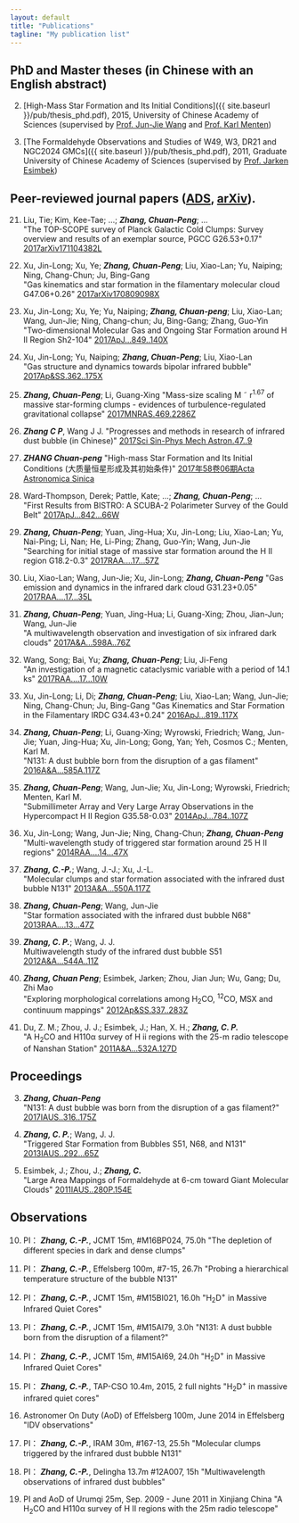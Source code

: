 ```yaml
---
layout: default
title: "Publications"
tagline: "My publication list"
---
```


## PhD and Master theses (in Chinese with an English abstract)

2. [High-Mass Star Formation and Its Initial Conditions]({{ site.baseurl }}/pub/thesis_phd.pdf), 2015, University of Chinese Academy of Sciences (supervised by [Prof. Jun-Jie Wang](http://sourcedb.naoc.cas.cn/en/enaoexpert/201304/t20130411_3817941.html) and [Prof. Karl Menten](https://blog.mpifr-bonn.mpg.de/karlmenten/))


1. [The Formaldehyde Observations and Studies of W49, W3, DR21 and NGC2024 GMCs]({{ site.baseurl }}/pub/thesis_phd.pdf), 2011, Graduate University of Chinese Academy of Sciences (supervised by [Prof. Jarken Esimbek](http://www.xao.cas.cn/yjsjy/dsgl/dsxx/201203/t20120315_3510750.html))


## Peer-reviewed journal papers ([ADS](http://adsabs.harvard.edu/cgi-bin/nph-abs_connect?library&libname=zhang&libid=59b7dda2b2), [arXiv](https://arxiv.org/a/zhang_c_2.html)). 

21. Liu, Tie; Kim, Kee-Tae; ...; ***Zhang, Chuan-Peng***; ...	
	"The TOP-SCOPE survey of Planck Galactic Cold Clumps: Survey overview and results of an exemplar source, PGCC G26.53+0.17"
	[2017arXiv171104382L](http://adsabs.harvard.edu/cgi-bin/nph-data_query?bibcode=2017arXiv171104382L&db_key=PRE&link_type=ABSTRACT&high=59b7dda2b220725)

20. Xu, Jin-Long; Xu, Ye; ***Zhang, Chuan-Peng***; Liu, Xiao-Lan; Yu, Naiping; Ning, Chang-Chun; Ju, Bing-Gang	
	"Gas kinematics and star formation in the filamentary molecular cloud G47.06+0.26"
	[2017arXiv170809098X](http://adsabs.harvard.edu/cgi-bin/nph-data_query?bibcode=2017arXiv170809098X&db_key=PRE&link_type=ABSTRACT&high=59b7dda2b218648)


19. Xu, Jin-Long; Xu, Ye; Yu, Naiping; ***Zhang, Chuan-peng***; Liu, Xiao-Lan; Wang, Jun-Jie; Ning, Chang-chun; Ju, Bing-Gang; Zhang, Guo-Yin	
	"Two-dimensional Molecular Gas and Ongoing Star Formation around H II Region Sh2-104"
	[2017ApJ...849..140X](http://adsabs.harvard.edu/cgi-bin/nph-data_query?bibcode=2017ApJ...849..140X&db_key=AST&link_type=ABSTRACT)

18. Xu, Jin-Long; Yu, Naiping; ***Zhang, Chuan-Peng***; Liu, Xiao-Lan	
	"Gas structure and dynamics towards bipolar infrared bubble"
	[2017Ap&SS.362..175X](http://adsabs.harvard.edu/cgi-bin/nph-data_query?bibcode=2017Ap%26SS.362..175X&db_key=AST&link_type=ABSTRACT)

17. ***Zhang, Chuan-Peng***; Li, Guang-Xing	
	"Mass-size scaling M ˜ r<sup>1.67</sup> of massive star-forming clumps - evidences of turbulence-regulated gravitational collapse"
	[2017MNRAS.469.2286Z](http://adsabs.harvard.edu/cgi-bin/nph-data_query?bibcode=2017MNRAS.469.2286Z&db_key=AST&link_type=ABSTRACT)

16. ***Zhang C P***, Wang J J. 
    "Progresses and methods in research of infrared dust bubble (in Chinese)" 
    [2017Sci Sin-Phys Mech Astron.47..9](http://enginetest.scichina.com/publisher/scp/journal/SSPMA/47/9/10.1360/SSPMA2016-00476?slug=full%20text)

15. ***ZHANG Chuan-peng***
    "High-mass Star Formation and Its Initial Conditions (大质量恒星形成及其初始条件)"
    [2017年58卷06期Acta Astronomica Sinica](http://www.twxb.org/index.php/TWXB/article/view/2009916)	

14. Ward-Thompson, Derek; Pattle, Kate; ...; ***Zhang, Chuan-Peng***; ...	
	"First Results from BISTRO: A SCUBA-2 Polarimeter Survey of the Gould Belt"
	[2017ApJ...842...66W](http://adsabs.harvard.edu/cgi-bin/nph-data_query?bibcode=2017ApJ...842...66W&db_key=AST&link_type=ABSTRACT)

13. ***Zhang, Chuan-Peng***; Yuan, Jing-Hua; Xu, Jin-Long; Liu, Xiao-Lan; Yu, Nai-Ping; Li, Nan; He, Li-Ping; Zhang, Guo-Yin; Wang, Jun-Jie	
	"Searching for initial stage of massive star formation around the H II region G18.2-0.3"
	[2017RAA....17...57Z](http://adsabs.harvard.edu/cgi-bin/nph-data_query?bibcode=2017RAA....17...57Z&db_key=AST&link_type=ABSTRACT)

12. Liu, Xiao-Lan; Wang, Jun-Jie; Xu, Jin-Long; ***Zhang, Chuan-Peng***	
	"Gas emission and dynamics in the infrared dark cloud G31.23+0.05"
	[2017RAA....17...35L](http://adsabs.harvard.edu/cgi-bin/nph-data_query?bibcode=2017RAA....17...35L&db_key=AST&link_type=ABSTRACT)

11. ***Zhang, Chuan-Peng***; Yuan, Jing-Hua; Li, Guang-Xing; Zhou, Jian-Jun; Wang, Jun-Jie	
	"A multiwavelength observation and investigation of six infrared dark clouds"
	[2017A&A...598A..76Z](http://adsabs.harvard.edu/cgi-bin/nph-data_query?bibcode=2017A%26A...598A..76Z&db_key=AST&link_type=ABSTRACT)

10. Wang, Song; Bai, Yu; ***Zhang, Chuan-Peng***; Liu, Ji-Feng	
	"An investigation of a magnetic cataclysmic variable with a period of 14.1 ks"
	[2017RAA....17...10W](http://adsabs.harvard.edu/cgi-bin/nph-data_query?bibcode=2017RAA....17...10W&db_key=AST&link_type=ABSTRACT)

9. Xu, Jin-Long; Li, Di; ***Zhang, Chuan-Peng***; Liu, Xiao-Lan; Wang, Jun-Jie; Ning, Chang-Chun; Ju, Bing-Gang	
	"Gas Kinematics and Star Formation in the Filamentary IRDC G34.43+0.24"
	[2016ApJ...819..117X](http://adsabs.harvard.edu/cgi-bin/nph-data_query?bibcode=2016ApJ...819..117X&db_key=AST&link_type=ABSTRACT)

8. ***Zhang, Chuan-Peng***; Li, Guang-Xing; Wyrowski, Friedrich; Wang, Jun-Jie; Yuan, Jing-Hua; Xu, Jin-Long; Gong, Yan; Yeh, Cosmos C.; Menten, Karl M.	
	"N131: A dust bubble born from the disruption of a gas filament"
	[2016A&A...585A.117Z](http://adsabs.harvard.edu/cgi-bin/nph-data_query?bibcode=2016A%26A...585A.117Z&db_key=AST&link_type=ABSTRACT)

7. ***Zhang, Chuan-Peng***; Wang, Jun-Jie; Xu, Jin-Long; Wyrowski, Friedrich; Menten, Karl M.	
	"Submillimeter Array and Very Large Array Observations in the Hypercompact H II Region G35.58-0.03"
	[2014ApJ...784..107Z](http://adsabs.harvard.edu/cgi-bin/nph-data_query?bibcode=2014ApJ...784..107Z&db_key=AST&link_type=ABSTRACT)

6. Xu, Jin-Long; Wang, Jun-Jie; Ning, Chang-Chun; ***Zhang, Chuan-Peng***	
	"Multi-wavelength study of triggered star formation around 25 H II regions"
	[2014RAA....14...47X](http://adsabs.harvard.edu/cgi-bin/nph-data_query?bibcode=2014RAA....14...47X&db_key=AST&link_type=ABSTRACT)


5. ***Zhang, C.-P.***; Wang, J.-J.; Xu, J.-L.	
	"Molecular clumps and star formation associated with the infrared dust bubble N131"
	[2013A&A...550A.117Z](http://adsabs.harvard.edu/cgi-bin/nph-data_query?bibcode=2013A%26A...550A.117Z&db_key=AST&link_type=ABSTRACT)

4. ***Zhang, Chuan-Peng***; Wang, Jun-Jie	
	"Star formation associated with the infrared dust bubble N68"
	[2013RAA....13...47Z](http://adsabs.harvard.edu/cgi-bin/nph-data_query?bibcode=2013RAA....13...47Z&db_key=AST&link_type=ABSTRACT)
	
3. ***Zhang, C. P.***; Wang, J. J.	
	Multiwavelength study of the infrared dust bubble S51
	[2012A&A...544A..11Z](http://adsabs.harvard.edu/cgi-bin/nph-data_query?bibcode=2012A%26A...544A..11Z&db_key=AST&link_type=ABSTRACT)
	
2. ***Zhang, Chuan Peng***; Esimbek, Jarken; Zhou, Jian Jun; Wu, Gang; Du, Zhi Mao	
	"Exploring morphological correlations among H<sub>2</sub>CO, <sup>12</sup>CO, MSX and continuum mappings"
    [2012Ap&SS.337..283Z](http://adsabs.harvard.edu/cgi-bin/nph-data_query?bibcode=2012Ap%26SS.337..283Z&db_key=AST&link_type=ABSTRACT)
	
1. Du, Z. M.; Zhou, J. J.; Esimbek, J.; Han, X. H.; ***Zhang, C. P.***	
	"A H<sub>2</sub>CO and H110α survey of H ii regions with the 25-m radio telescope of Nanshan Station"
	[2011A&A...532A.127D](http://adsabs.harvard.edu/cgi-bin/nph-data_query?bibcode=2011A%26A...532A.127D&db_key=AST&link_type=ABSTRACT)



## Proceedings 

3. ***Zhang, Chuan-Peng***	
	"N131: A dust bubble was born from the disruption of a gas filament?"
	[2017IAUS..316..175Z](http://adsabs.harvard.edu/cgi-bin/nph-data_query?bibcode=2017IAUS..316..175Z&db_key=AST&link_type=ABSTRACT)

2. ***Zhang, C. P.***; Wang, J. J.	
	"Triggered Star Formation from Bubbles S51, N68, and N131"
	[2013IAUS..292...65Z](http://adsabs.harvard.edu/cgi-bin/nph-data_query?bibcode=2013IAUS..292...65Z&db_key=AST&link_type=ABSTRACT)
	
1. Esimbek, J.; Zhou, J.; ***Zhang, C.***	
	"Large Area Mappings of Formaldehyde at 6-cm toward Giant Molecular Clouds"
	[2011IAUS..280P.154E](http://adsabs.harvard.edu/cgi-bin/nph-data_query?bibcode=2011IAUS..280P.154E&db_key=AST&link_type=ABSTRACT)


## Observations

	
10. PI： ***Zhang, C.-P.***, JCMT 15m, #M16BP024, 75.0h 
	"The depletion of different species in dark and dense clumps"
	
9. PI： ***Zhang, C.-P.***, Effelsberg 100m, #7-15, 26.7h
	"Probing a hierarchical temperature structure of the bubble N131"
	
8. PI： ***Zhang, C.-P.***, JCMT 15m, #M15BI021, 16.0h
	"H<sub>2</sub>D<sup>+</sup> in Massive Infrared Quiet Cores"
	
7. PI： ***Zhang, C.-P.***, JCMT 15m, #M15AI79, 3.0h
	"N131: A dust bubble born from the disruption of a filament?"
	
6. PI： ***Zhang, C.-P.***, JCMT 15m, #M15AI69, 24.0h
	 "H<sub>2</sub>D<sup>+</sup> in Massive Infrared Quiet Cores"
	 
5. PI： ***Zhang, C.-P.***, TAP-CSO 10.4m, 2015, 2 full nights
	 "H<sub>2</sub>D<sup>+</sup> in massive infrared quiet cores"
	 
4. Astronomer On Duty (AoD) of Effelsberg 100m, June 2014 in Effelsberg
	"IDV observations"
	
3. PI： ***Zhang, C.-P.***, IRAM 30m, #167-13, 25.5h
	"Molecular clumps triggered by the infrared dust bubble N131"
	
2. PI： ***Zhang, C.-P.***, Delingha 13.7m #12A007, 15h
	"Multiwavelength  observations of infrared dust bubbles"
	
1. PI and AoD of Urumqi 25m, Sep. 2009 - June 2011 in Xinjiang China
	"A H<sub>2</sub>CO and H110α survey of H II regions with the 25m radio telescope"
<!--{: reversed="reversed"}-->
